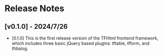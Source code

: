 # Release Notes

## [v0.1.0] - 2024/7/26

* [0.1.0] This is the first release version of the TFHtml frontend framework, which includes three basic jQuery based plugins: tftable, tfform, and tfdialog.
